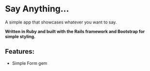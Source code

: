 # Say Anything...

A simple app that showcases whatever you want to say.

**Written in Ruby and built with the Rails framework and Bootstrap for simple styling.**

## Features:

* Simple Form gem
